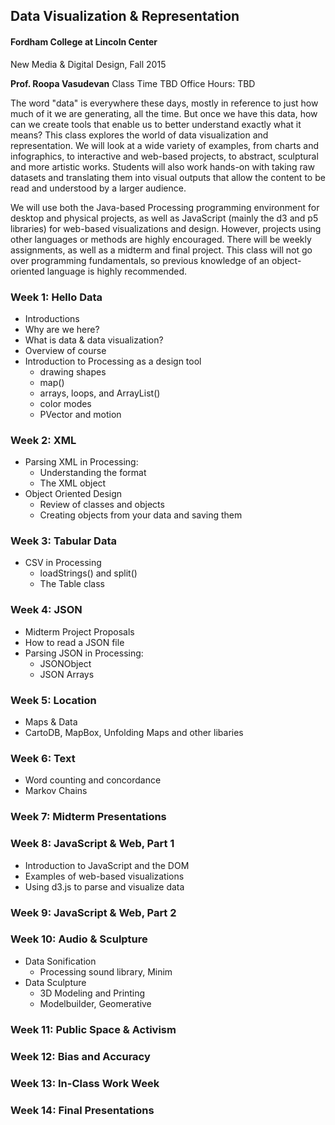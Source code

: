 ## Data Visualization & Representation
#### Fordham College at Lincoln Center
New Media & Digital Design, Fall 2015

<strong>Prof. Roopa Vasudevan</strong> 
Class Time TBD 
Office Hours: TBD

The word "data" is everywhere these days, mostly in reference to just how much of it we are generating, all the time. But once we have this data, how can we create tools that enable us to better understand exactly what it means? This class explores the world of data visualization and representation. We will look at a wide variety of examples, from charts and infographics, to interactive and web-based projects, to abstract, sculptural and more artistic works. Students will also work hands-on with taking raw datasets and translating them into visual outputs that allow the content to be read and understood by a larger audience.

We will use both the Java-based Processing programming environment for desktop and physical projects, as well as JavaScript (mainly the d3 and p5 libraries) for web-based visualizations and design. However, projects using other languages or methods are highly encouraged. There will be weekly assignments, as well as a midterm and final project. This class will not go over programming fundamentals, so previous knowledge of an object-oriented language is highly recommended.

### Week 1: Hello Data
- Introductions
- Why are we here?
- What is data & data visualization?
- Overview of course
- Introduction to Processing as a design tool
  - drawing shapes
  - map()
  - arrays, loops, and ArrayList()
  - color modes
  - PVector and motion

### Week 2: XML
- Parsing XML in Processing:
  - Understanding the format
  - The XML object
- Object Oriented Design
  - Review of classes and objects
  - Creating objects from your data and saving them

### Week 3: Tabular Data
- CSV in Processing
  - loadStrings() and split()
  - The Table class

### Week 4: JSON
- Midterm Project Proposals
- How to read a JSON file
- Parsing JSON in Processing:
  - JSONObject
  - JSON Arrays

### Week 5: Location
- Maps & Data
- CartoDB, MapBox, Unfolding Maps and other libaries

### Week 6: Text
- Word counting and concordance
- Markov Chains

### Week 7: Midterm Presentations

### Week 8: JavaScript & Web, Part 1
- Introduction to JavaScript and the DOM
- Examples of web-based visualizations
- Using d3.js to parse and visualize data

### Week 9: JavaScript & Web, Part 2

### Week 10: Audio & Sculpture
- Data Sonification
  - Processing sound library, Minim
- Data Sculpture
  - 3D Modeling and Printing
  - Modelbuilder, Geomerative

### Week 11: Public Space & Activism

### Week 12: Bias and Accuracy

### Week 13: In-Class Work Week

### Week 14: Final Presentations
